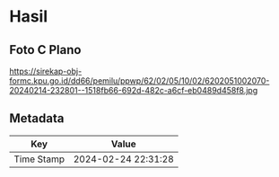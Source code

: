 # Hasil

## Foto C Plano

https://sirekap-obj-formc.kpu.go.id/dd66/pemilu/ppwp/62/02/05/10/02/6202051002070-20240214-232801--1518fb66-692d-482c-a6cf-eb0489d458f8.jpg


## Metadata

| Key        | Value               |
| ---------- | ------------------- |
| Time Stamp | 2024-02-24 22:31:28 |



